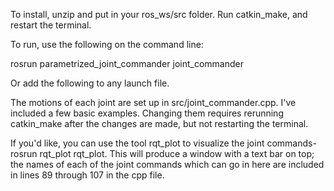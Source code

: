 To install, unzip and put in your ros_ws/src folder. Run catkin_make, and restart the terminal.

To run, use the following on the command line:

rosrun parametrized_joint_commander joint_commander

Or add the following to any launch file.
<node name="anything" pkg="parametrized_joint_commander" type="joint_commander"/>

The motions of each joint are set up in src/joint_commander.cpp. I've included a few basic examples. Changing them requires rerunning catkin_make after the changes are made, but not restarting the terminal.

If you'd like, you can use the tool rqt_plot to visualize the joint commands- rosrun rqt_plot rqt_plot. This will produce a window with a text bar on top; the names of each of the joint commands which can go in here are included in lines 89 through 107 in the cpp file.
